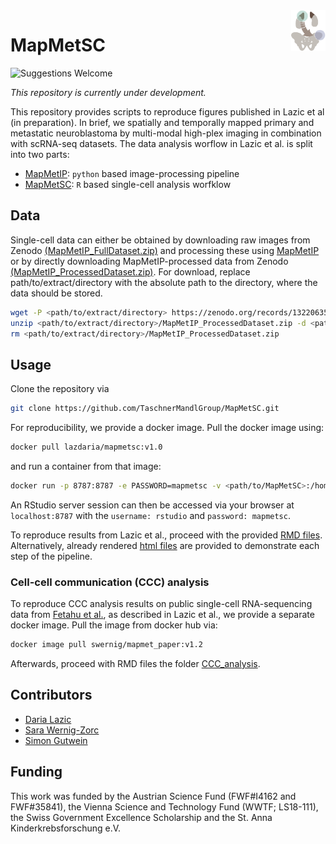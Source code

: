 <img src="https://github.com/TaschnerMandlGroup/MapMetSC/blob/main/docs/img/logo.png" align="right" alt="Logo" width="55" />

# MapMetSC
[comment]: <> (repo-specific shields will work once the repo is online)
![Suggestions Welcome](https://img.shields.io/badge/suggestions-welcome-green)

_This repository is currently under development._

This repository provides scripts to reproduce figures published in Lazic et al (in preparation). In brief, we spatially and temporally mapped primary and metastatic neuroblastoma by multi-modal high-plex imaging in combination with scRNA-seq datasets. The data analysis worflow in Lazic et al. is split into two parts:
- [MapMetIP](https://github.com/TaschnerMandlGroup/MapMetIP): `python` based image-processing pipeline 
- [MapMetSC](https://github.com/TaschnerMandlGroup/MapMetSC): `R` based single-cell analysis worfklow 

## Data 

Single-cell data can either be obtained by downloading raw images from Zenodo [(MapMetIP_FullDataset.zip)](10.5281/zenodo.10275924) and processing these using [MapMetIP](https://github.com/TaschnerMandlGroup/MapMetIP) or by directly downloading MapMetIP-processed data from Zenodo [(MapMetIP_ProcessedDataset.zip)](10.5281/zenodo.10275924). For download, replace path/to/extract/directory with the absolute path to the directory, where the data should be stored.

 ```bash
wget -P <path/to/extract/directory> https://zenodo.org/records/13220635/files/MapMetIP_ProcessedDataset.zip
unzip <path/to/extract/directory>/MapMetIP_ProcessedDataset.zip -d <path/to/extract/directory>
rm <path/to/extract/directory>/MapMetIP_ProcessedDataset.zip
 ```

## Usage
  
Clone the repository via
 ```bash
 git clone https://github.com/TaschnerMandlGroup/MapMetSC.git
 ```
For reproducibility, we provide a docker image. Pull the docker image using:
 ```bash
 docker pull lazdaria/mapmetsc:v1.0
 ```
 and run a container from that image:
 ```bash
docker run -p 8787:8787 -e PASSWORD=mapmetsc -v <path/to/MapMetSC>:/home/rstudio/MapMetSC -v <path/to/extracted/singlecelldata>:/mnt/data mapmet_sc
 ```
 An RStudio server session can then be accessed via your browser at `localhost:8787` with the `username: rstudio` and `password: mapmetsc`.

To reproduce results from Lazic et al., proceed with the provided [RMD files](https://github.com/TaschnerMandlGroup/MapMetSC/tree/main/analysis). Alternatively, already rendered [html files](https://github.com/TaschnerMandlGroup/MapMetSC/tree/main/docs) are provided to demonstrate each step of the pipeline. 

 ### Cell-cell communication (CCC) analysis
 
To reproduce CCC analysis results on public single-cell RNA-sequencing data from [Fetahu et al.](10.5281/zenodo.7707614), as described in Lazic et al., we provide a separate docker image. Pull the image from docker hub via:
 ```bash
 docker image pull swernig/mapmet_paper:v1.2
```
Afterwards, proceed with RMD files the folder [CCC_analysis](https://github.com/TaschnerMandlGroup/MapMetSC/tree/main/CCC_analysis).
  
## Contributors

- [Daria Lazic](https://github.com/LazDaria)
- [Sara Wernig-Zorc](https://github.com/sarawernig)
- [Simon Gutwein](https://github.com/SimonBon/)

## Funding

This work was funded by the Austrian Science Fund (FWF#I4162 and FWF#35841), the Vienna Science and Technology Fund (WWTF; LS18-111), the Swiss Government Excellence Scholarship and the St. Anna Kinderkrebsforschung e.V.

